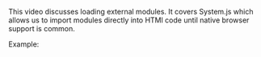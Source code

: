 This video discusses loading external modules.
It covers System.js  which allows us to import modules directly into HTMl code until native browser support is common.

Example:

 <pre>
  <code>
    <script type = "text/javascript">
        System.defaultJSExtension = true;
        System.import('app');
    </script>
</code>
</pre>
